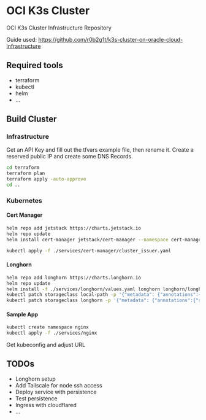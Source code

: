 # OCI K3s Cluster

OCI K3s Cluster Infrastructure Repository

Guide used: https://github.com/r0b2g1t/k3s-cluster-on-oracle-cloud-infrastructure

## Required tools

- terraform
- kubectl
- helm
- ...

## Build Cluster

### Infrastructure

Get an API Key and fill out the tfvars example file, then rename it. Create a reserved public IP and create some DNS Records.

``` bash
cd terraform
terraform plan
terraform apply -auto-approve
cd ..
```

### Kubernetes

#### Cert Manager

``` bash
helm repo add jetstack https://charts.jetstack.io
helm repo update
helm install cert-manager jetstack/cert-manager --namespace cert-manager --create-namespace --version v1.7.1 --set installCRDs=true

kubectl apply -f ./services/cert-manager/cluster_issuer.yaml
```

#### Longhorn

``` bash
helm repo add longhorn https://charts.longhorn.io
helm repo update
helm install -f ./services/longhorn/values.yaml longhorn longhorn/longhorn --namespace longhorn-system --create-namespace
kubectl patch storageclass local-path -p '{"metadata": {"annotations":{"storageclass.kubernetes.io/is-default-class":"false"}}}'
kubectl patch storageclass longhorn -p '{"metadata": {"annotations":{"storageclass.kubernetes.io/is-default-class":"true"}}}'
```

#### Sample App

``` bash
kubectl create namespace nginx
kubectl apply -f ./services/nginx
```

Get kubeconfig and adjust URL

## TODOs

- Longhorn setup
- Add Tailscale for node ssh access
- Deploy service with persistence
- Test persistence
- Ingress with cloudflared
- ...
